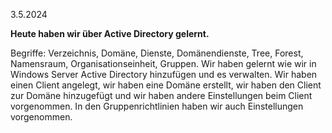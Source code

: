 3.5.2024

**Heute haben wir über Active Directory gelernt.**

Begriffe: Verzeichnis, Domäne, Dienste, Domänendienste, Tree, Forest, Namensraum, Organisationseinheit, Gruppen.
Wir haben gelernt wie wir in Windows Server Active Directory hinzufügen und es verwalten. Wir haben einen Client angelegt, wir haben eine Domäne erstellt, wir haben den Client zur Domäne hinzugefügt und wir haben andere Einstellungen beim Client vorgenommen.
In den Gruppenrichtlinien haben wir auch Einstellungen vorgenommen. 
